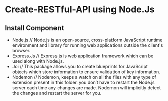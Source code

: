 # Create-RESTful-API using Node.Js

## Install Component

* Node.js        // Node.js is an open-source, cross-platform JavaScript runtime environment and library for running web applications outside the client's browser.
* Express.Js       //  Express js is web application framework  which can be used along with Node.js.
* Joi             //   This package allows you to create blueprints for JavaScript objects which store information to ensure validation of key information.
* Nodemon         //  Nodemon, keeps a watch on all the files with any type of extension present in this folder.  you don’t have to restart the Node.js server each time any changes are made. Nodemon will implicitly detect the changes and restart the server for you.

